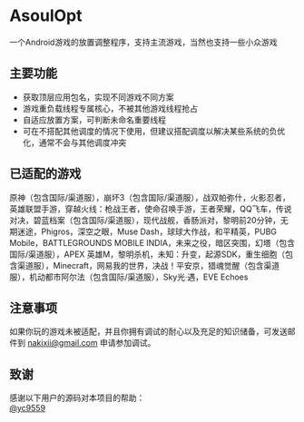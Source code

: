 # AsoulOpt
一个Android游戏的放置调整程序，支持主流游戏，当然也支持一些小众游戏

## 主要功能
- 获取顶层应用包名，实现不同游戏不同方案  
- 游戏重负载线程专属核心，不被其他游戏线程抢占  
- 自适应放置方案，可判断未命名重要线程
- 可在不搭配其他调度的情况下使用，但建议搭配调度以解决某些系统的负优化，通常不会与其他调度冲突

## 已适配的游戏
原神（包含国际/渠道服），崩坏3（包含国际/渠道服），战双帕弥什，火影忍者，英雄联盟手游，穿越火线：枪战王者，使命召唤手游，王者荣耀，QQ飞车，传说对决，碧蓝档案（包含国际/渠道服），现代战舰，香肠派对，黎明前20分钟，无期迷途，Phigros，深空之眼，Muse Dash，球球大作战，和平精英，PUBG Mobile，BATTLEGROUNDS MOBILE INDIA，未来之役，暗区突围，幻塔（包含国际/渠道服），APEX 英雄M，黎明杀机，未知：升变，起源SDK，重生细胞（包含渠道服），Minecraft，网易我的世界，决战！平安京，猎魂觉醒（包含渠道服），机动都市阿尔法（包含国际/渠道服），Sky光·遇，EVE Echoes

## 注意事项
如果你玩的游戏未被适配，并且你拥有调试的耐心以及充足的知识储备，可发送邮件到 nakixii@gmail.com 申请参加调试。

## 致谢
感谢以下用户的源码对本项目的帮助：  
[@yc9559](https://github.com/yc9559)
